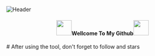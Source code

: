 

![Header](https://raw.githubusercontent.com/InYourG00D1/InYourG00D1/main/PicsArt_12-13-10.38.31.jpg "Header")
<h4 align="center"> <img src="https://raw.githubusercontent.com/InYourG00D1/InYourG00D1/master/3WyW.gif" width="40px">Wellcome To My Github<img src="https://raw.githubusercontent.com/InYourG00D1/InYourG00D1/master/3WyW.gif" width="40px"> </h4>
# After using the tool, don't forget to follow and stars
